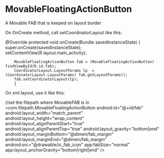 # MovableFloatingActionButton
A Movable FAB that is keeped on layout border

On OnCreate method, call setCoordinatorLayout like this:

 @Override
    protected void onCreate(Bundle savedInstanceState) {
        super.onCreate(savedInstanceState);
        setContentView(R.layout.main_activity);

        MovableFloatingActionButton fab = (MovableFloatingActionButton) findViewById(R.id.fab);
        CoordinatorLayout.LayoutParams lp  = (CoordinatorLayout.LayoutParams) fab.getLayoutParams();
        fab.setCoordinatorLayout(lp);
        }

On xml layout, use it like this:

//set the filepath where MovableFAB is in
<com.filepath.MovableFloatingActionButton
        android:id="@+id/fab"
        android:layout_width="match_parent"
        android:layout_height="wrap_content"
        android:layout_alignParentStart="true"
        android:layout_alignParentTop="true"
        android:layout_gravity="bottom|end"
        android:layout_marginBottom="@dimen/fab_margin"
        android:layout_marginEnd="@dimen/fab_margin"
        android:src="@drawable/ic_fab_icon"
        app:fabSize="normal"
        app:layout_anchorGravity="bottom|right|end" />
